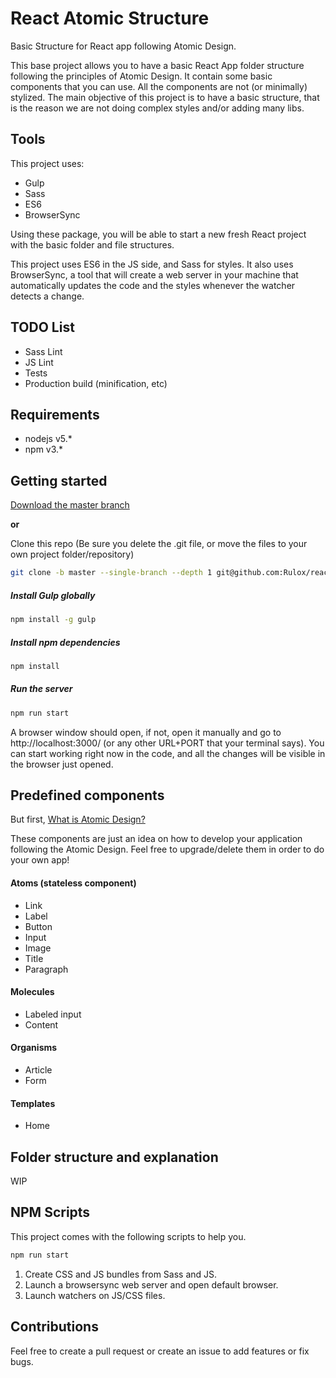 # React Atomic Structure

Basic Structure for React app following Atomic Design.

This base project allows you to have a basic React App folder structure following the principles of Atomic Design.
It contain some basic components that you can use. All the components are not (or minimally) stylized. The main objective
of this project is to have a basic structure, that is the reason we are not doing complex styles and/or adding many libs.

## Tools

This project uses:

* Gulp
* Sass
* ES6
* BrowserSync

Using these package, you will be able to start a new fresh React project with the basic folder and file structures.

This project uses ES6 in the JS side, and Sass for styles. It also uses BrowserSync, a tool that will create a
web server in your machine that automatically updates the code and the styles whenever the watcher detects a change.

## TODO List
* Sass Lint
* JS Lint
* Tests
* Production build (minification, etc)

## Requirements
* nodejs v5.*
* npm v3.*


## Getting started

[Download the master branch](https://github.com/Rulox/react-atomic-structure/archive/master.zip)

**or**

Clone this repo (Be sure you delete the .git file, or move the files to your own project folder/repository)
```bash
git clone -b master --single-branch --depth 1 git@github.com:Rulox/react-atomic-structure.git
```

##### Install Gulp globally
```bash
npm install -g gulp
```

##### Install npm dependencies
```bash
npm install
```

##### Run the server
```bash
npm run start
```
A browser window should open, if not, open it manually and go to http://localhost:3000/ (or any other URL+PORT that your terminal says). You can start working right now in the code, and all the changes will be visible in the browser just opened.

## Predefined components
But first, [What is Atomic Design?](http://bradfrost.com/blog/post/atomic-web-design/)

These components are just an idea on how to develop your application following the Atomic Design. Feel free to upgrade/delete
them in order to do your own app!

#### Atoms (stateless component)
* Link
* Label
* Button
* Input
* Image
* Title
* Paragraph

#### Molecules
* Labeled input
* Content

#### Organisms
* Article
* Form

#### Templates
* Home

## Folder structure and explanation
WIP

## NPM Scripts
This project comes with the following scripts to help you.

```bash
npm run start
```
1. Create CSS and JS bundles from Sass and JS.
2. Launch a browsersync web server and open default browser.
3. Launch watchers on JS/CSS files.

## Contributions
Feel free to create a pull request or create an issue to add features or fix bugs.
